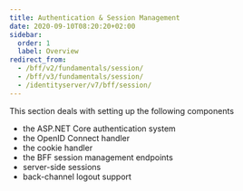 ```yaml
---
title: Authentication & Session Management
date: 2020-09-10T08:20:20+02:00
sidebar:
  order: 1
  label: Overview
redirect_from:
  - /bff/v2/fundamentals/session/
  - /bff/v3/fundamentals/session/
  - /identityserver/v7/bff/session/
---
```


This section deals with setting up the following components

* the ASP.NET Core authentication system
* the OpenID Connect handler
* the cookie handler
* the BFF session management endpoints
* server-side sessions
* back-channel logout support